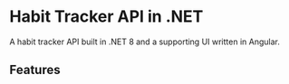 # Habit Tracker API in .NET

A habit tracker API built in .NET 8 and a supporting UI written in Angular.

## Features
